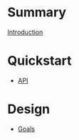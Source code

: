 # Summary

[Introduction](introduction.md)

# Quickstart

- [API](quickstart/api.md)

# Design

- [Goals](design/goals.md)